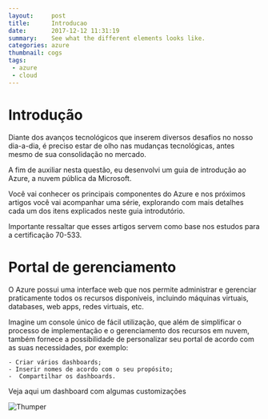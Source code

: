 ```yaml
---
layout:     post
title:      Introducao
date:       2017-12-12 11:31:19
summary:    See what the different elements looks like.
categories: azure
thumbnail: cogs
tags:
 - azure
 - cloud
---
```


# Introdução

Diante dos avanços tecnológicos que inserem diversos desafios no nosso dia-a-dia, é preciso estar de olho nas mudanças tecnológicas, antes mesmo de sua consolidação no mercado.

A fim de auxiliar nesta questão, eu desenvolvi um guia de introdução ao Azure, a nuvem pública da Microsoft.

Você vai conhecer os principais componentes do Azure e nos próximos artigos você vai acompanhar uma série, explorando com mais detalhes cada um dos itens explicados neste guia introdutório.

Importante ressaltar que esses artigos servem como base nos estudos para a certificação 70-533.

# Portal de gerenciamento

O Azure possui uma interface web que nos permite administrar e gerenciar praticamente todos os recursos disponíveis, incluindo máquinas virtuais, databases, web apps, redes virtuais, etc.

Imagine um console único de fácil utilização, que além de simplificar o processo de implementação e o gerenciamento dos recursos em nuvem, também fornece a possibilidade de personalizar seu portal de acordo com as suas necessidades, por exemplo:

    - Criar vários dashboards;
    - Inserir nomes de acordo com o seu propósito;
    -  Compartilhar os dashboards.

Veja aqui um dashboard com algumas customizações

![Thumper](https://i.imgur.com/I3DD9ap.jpg)
